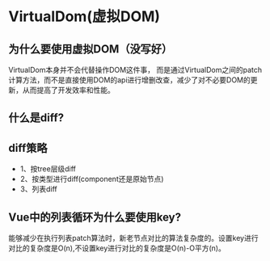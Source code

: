 
# VirtualDom(虚拟DOM)

## 为什么要使用虚拟DOM（没写好）
VirtualDom本身并不会代替操作DOM这件事，
而是通过VirtualDom之间的patch计算方法，而不是直接使用DOM的api进行增删改查，减少了对不必要DOM的更新，从而提高了开发效率和性能。


## 什么是diff?


## diff策略
- 1、按tree层级diff
- 2、按类型进行diff(component还是原始节点)
- 3、列表diff


## Vue中的列表循环为什么要使用key?
能够减少在执行列表patch算法时，新老节点对比的算法复杂度的。设置key进行对比的复杂度是O(n),不设置key进行对比的复杂度是O(n)-O平方(n)。


